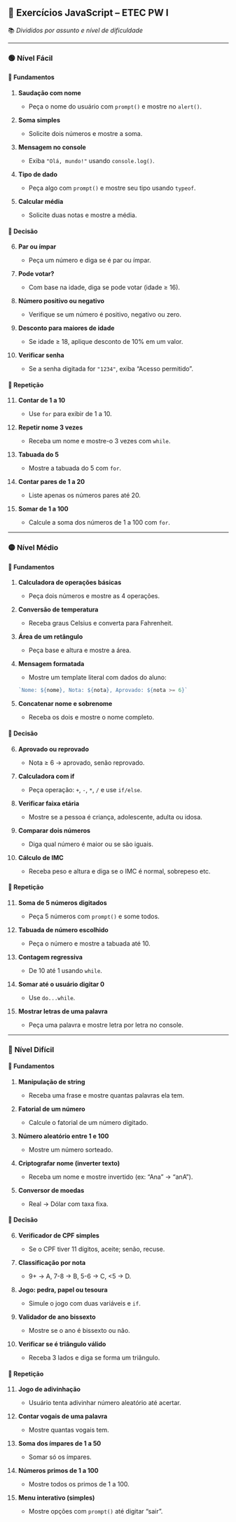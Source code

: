 ## 🧪 Exercícios JavaScript – ETEC PW I

📚 *Divididos por assunto e nível de dificuldade*

---

### 🟢 **Nível Fácil**

#### 🔹 Fundamentos

1. **Saudação com nome**

   * Peça o nome do usuário com `prompt()` e mostre no `alert()`.

2. **Soma simples**

   * Solicite dois números e mostre a soma.

3. **Mensagem no console**

   * Exiba `"Olá, mundo!"` usando `console.log()`.

4. **Tipo de dado**

   * Peça algo com `prompt()` e mostre seu tipo usando `typeof`.

5. **Calcular média**

   * Solicite duas notas e mostre a média.

#### 🔹 Decisão

6. **Par ou ímpar**

   * Peça um número e diga se é par ou ímpar.

7. **Pode votar?**

   * Com base na idade, diga se pode votar (idade ≥ 16).

8. **Número positivo ou negativo**

   * Verifique se um número é positivo, negativo ou zero.

9. **Desconto para maiores de idade**

   * Se idade ≥ 18, aplique desconto de 10% em um valor.

10. **Verificar senha**

    * Se a senha digitada for `"1234"`, exiba “Acesso permitido”.

#### 🔹 Repetição

11. **Contar de 1 a 10**

    * Use `for` para exibir de 1 a 10.

12. **Repetir nome 3 vezes**

    * Receba um nome e mostre-o 3 vezes com `while`.

13. **Tabuada do 5**

    * Mostre a tabuada do 5 com `for`.

14. **Contar pares de 1 a 20**

    * Liste apenas os números pares até 20.

15. **Somar de 1 a 100**

    * Calcule a soma dos números de 1 a 100 com `for`.

---

### 🟡 **Nível Médio**

#### 🔹 Fundamentos

1. **Calculadora de operações básicas**

   * Peça dois números e mostre as 4 operações.

2. **Conversão de temperatura**

   * Receba graus Celsius e converta para Fahrenheit.

3. **Área de um retângulo**

   * Peça base e altura e mostre a área.

4. **Mensagem formatada**

   * Mostre um template literal com dados do aluno:

   ```js
   `Nome: ${nome}, Nota: ${nota}, Aprovado: ${nota >= 6}`
   ```

5. **Concatenar nome e sobrenome**

   * Receba os dois e mostre o nome completo.

#### 🔹 Decisão

6. **Aprovado ou reprovado**

   * Nota ≥ 6 → aprovado, senão reprovado.

7. **Calculadora com if**

   * Peça operação: `+`, `-`, `*`, `/` e use `if/else`.

8. **Verificar faixa etária**

   * Mostre se a pessoa é criança, adolescente, adulta ou idosa.

9. **Comparar dois números**

   * Diga qual número é maior ou se são iguais.

10. **Cálculo de IMC**

    * Receba peso e altura e diga se o IMC é normal, sobrepeso etc.

#### 🔹 Repetição

11. **Soma de 5 números digitados**

    * Peça 5 números com `prompt()` e some todos.

12. **Tabuada de número escolhido**

    * Peça o número e mostre a tabuada até 10.

13. **Contagem regressiva**

    * De 10 até 1 usando `while`.

14. **Somar até o usuário digitar 0**

    * Use `do...while`.

15. **Mostrar letras de uma palavra**

    * Peça uma palavra e mostre letra por letra no console.

---

### 🔴 **Nível Difícil**

#### 🔹 Fundamentos

1. **Manipulação de string**

   * Receba uma frase e mostre quantas palavras ela tem.

2. **Fatorial de um número**

   * Calcule o fatorial de um número digitado.

3. **Número aleatório entre 1 e 100**

   * Mostre um número sorteado.

4. **Criptografar nome (inverter texto)**

   * Receba um nome e mostre invertido (ex: “Ana” → “anA”).

5. **Conversor de moedas**

   * Real → Dólar com taxa fixa.

#### 🔹 Decisão

6. **Verificador de CPF simples**

   * Se o CPF tiver 11 dígitos, aceite; senão, recuse.

7. **Classificação por nota**

   * 9+ → A, 7-8 → B, 5-6 → C, <5 → D.

8. **Jogo: pedra, papel ou tesoura**

   * Simule o jogo com duas variáveis e `if`.

9. **Validador de ano bissexto**

   * Mostre se o ano é bissexto ou não.

10. **Verificar se é triângulo válido**

    * Receba 3 lados e diga se forma um triângulo.

#### 🔹 Repetição

11. **Jogo de adivinhação**

    * Usuário tenta adivinhar número aleatório até acertar.

12. **Contar vogais de uma palavra**

    * Mostre quantas vogais tem.

13. **Soma dos ímpares de 1 a 50**

    * Somar só os ímpares.

14. **Números primos de 1 a 100**

    * Mostre todos os primos de 1 a 100.

15. **Menu interativo (simples)**

    * Mostre opções com `prompt()` até digitar “sair”.


